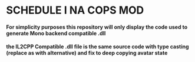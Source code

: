 # SCHEDULE I NA COPS MOD

#### For simplicity purposes this repository will only display the code used to generate Mono backend compatible .dll
#### the IL2CPP Compatible .dll file is the same source code with type casting (replace as with alternative) and fix to deep copying avatar state
